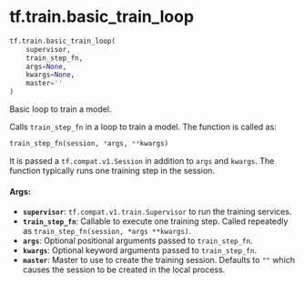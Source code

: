 <div itemscope itemtype="http://developers.google.com/ReferenceObject">
<meta itemprop="name" content="tf.train.basic_train_loop" />
<meta itemprop="path" content="Stable" />
</div>

# tf.train.basic_train_loop

``` python
tf.train.basic_train_loop(
    supervisor,
    train_step_fn,
    args=None,
    kwargs=None,
    master=''
)
```

Basic loop to train a model.

Calls `train_step_fn` in a loop to train a model.  The function is called as:

```python
train_step_fn(session, *args, **kwargs)
```

It is passed a `tf.compat.v1.Session` in addition to `args` and `kwargs`.  The
function
typically runs one training step in the session.

#### Args:

* <b>`supervisor`</b>: `tf.compat.v1.train.Supervisor` to run the training services.
* <b>`train_step_fn`</b>: Callable to execute one training step.  Called repeatedly as
    `train_step_fn(session, *args **kwargs)`.
* <b>`args`</b>: Optional positional arguments passed to `train_step_fn`.
* <b>`kwargs`</b>: Optional keyword arguments passed to `train_step_fn`.
* <b>`master`</b>: Master to use to create the training session.  Defaults to `""`
    which causes the session to be created in the local process.